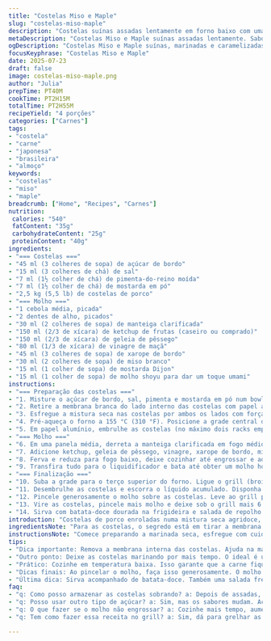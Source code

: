 ```yaml
---
title: "Costelas Miso e Maple"
slug: "costelas-miso-maple"
description: "Costelas suínas assadas lentamente em forno baixo com uma marinada seca de açúcar de maple, sal, pimenta e mostarda em pó. Cobertas por um molho caramelizado feito com ketchup de frutas, geleia de maçã, vinagre de maçã, xarope de bordo, miso e mostarda Dijon. Finalização sob o grill para formar crosta dourada. Requer tempo de marinada e cozimento para a carne ficar macia e suculenta. Sem lactose, sem glúten, sem ovos. Um prato principal típico para encontros familiares ou almoços de fim de semana."
metaDescription: "Costelas Miso e Maple suínas assadas lentamente. Sabor exótico, crosta dourada e toque de miso. Ideal para almoços em família."
ogDescription: "Costelas Miso e Maple suínas, marinadas e caramelizadas. Uma receita que mistura Brasil e Japão. Sabor único para momentos especiais."
focusKeyphrase: "Costelas Miso e Maple"
date: 2025-07-23
draft: false
image: costelas-miso-maple.png
author: "Julia"
prepTime: PT40M
cookTime: PT2H15M
totalTime: PT2H55M
recipeYield: "4 porções"
categories: ["Carnes"]
tags:
- "costela"
- "carne"
- "japonesa"
- "brasileira"
- "almoço"
keywords:
- "costelas"
- "miso"
- "maple"
breadcrumb: ["Home", "Recipes", "Carnes"]
nutrition: 
 calories: "540"
 fatContent: "35g"
 carbohydrateContent: "25g"
 proteinContent: "40g"
ingredients:
- "=== Costelas ==="
- "45 ml (3 colheres de sopa) de açúcar de bordo"
- "15 ml (3 colheres de chá) de sal"
- "7 ml (1½ colher de chá) de pimenta-do-reino moída"
- "7 ml (1½ colher de chá) de mostarda em pó"
- "2,5 kg (5,5 lb) de costelas de porco"
- "=== Molho ==="
- "1 cebola média, picada"
- "2 dentes de alho, picados"
- "30 ml (2 colheres de sopa) de manteiga clarificada"
- "150 ml (2/3 de xícara) de ketchup de frutas (caseiro ou comprado)"
- "150 ml (2/3 de xícara) de geleia de pêssego"
- "80 ml (1/3 de xícara) de vinagre de maçã"
- "45 ml (3 colheres de sopa) de xarope de bordo"
- "30 ml (2 colheres de sopa) de miso branco"
- "15 ml (1 colher de sopa) de mostarda Dijon"
- "15 ml (1 colher de sopa) de molho shoyu para dar um toque umami"
instructions:
- "=== Preparação das costelas ==="
- "1. Misture o açúcar de bordo, sal, pimenta e mostarda em pó num bowl. "
- "2. Retire a membrana branca do lado interno das costelas com papel absorvente para melhor penetração da marinada."
- "3. Esfregue a mistura seca nas costelas por ambos os lados com força. Cubra e deixe na geladeira por pelo menos 1h30, pode ser até de um dia para o outro."
- "4. Pré-aqueça o forno a 155 °C (310 °F). Posicione a grade central do forno."
- "5. Em papel alumínio, embrulhe as costelas (no máximo dois racks empilhados), coloque numa assadeira e asse por volta de 2h a 2h10 até a carne estar macia e quase soltando do osso."
- "=== Molho ==="
- "6. Em uma panela média, derreta a manteiga clarificada em fogo médio. Refogue a cebola e o alho até ficarem macios e translúcidos, cerca de 7 minutos."
- "7. Adicione ketchup, geleia de pêssego, vinagre, xarope de bordo, miso, mostarda Dijon e shoyu."
- "8. Ferva e reduza para fogo baixo, deixe cozinhar até engrossar e adquirir textura encorpada, cerca de 12 minutos. Mexa ocasionalmente para não queimar."
- "9. Transfira tudo para o liquidificador e bata até obter um molho homogêneo e liso. Reserve."
- "=== Finalização ==="
- "10. Suba a grade para o terço superior do forno. Ligue o grill (broil). Prepare uma assadeira forrada com papel alumínio."
- "11. Desembrulhe as costelas e escorra o líquido acumulado. Disponha as costelas na assadeira com a parte da carne virada pra cima."
- "12. Pincele generosamente o molho sobre as costelas. Leve ao grill por 6 minutos."
- "13. Vire as costelas, pincele mais molho e deixe sob o grill mais 6 minutos até caramelizar e formar crosta brilhante e dourada."
- "14. Sirva com batata-doce dourada na frigideira e salada de repolho roxo com vinagre de maçã para contrastar sabores e texturas."
introduction: "Costelas de porco enroladas numa mistura seca agridoce, lentamente assadas até a carne quase derreter. O toque de miso japonês com maple syrup cria uma combinação exótica e profunda. Molho agridoce, espesso, para pincelar no final, caramelizando a superfície até aquela crostinha brilhante. Leva um tempinho pra preparar, vale a pena. A receita mistura técnicas que são comuns nas cozinhas brasileiras com sabores japoneses e canadenses, resultado inesperado. Almoço de domingo, chopp gelado na mesa, conversa rolando solta. Serve em família ou com amigos que curtem experimentar temperos diferentes. Quebra a rotina. Satisfaz quem gosta de cozinhar devagar e comer com calma."
ingredientsNote: "Para as costelas, o segredo está em tirar a membrana interna para que o tempero penetre melhor e a carne fique macia. A marinada seca funciona como um dry rub, com açúcar que ajuda na caramelização e sal para temperar. O miso branco deve ser suave, para não dominar o sabor. O xarope de bordo pode ser substituído por mel de flor de laranjeira para um toque mais cítrico e brasileiro, se faltar maple. A geleia de pêssego funciona bem por ser menos doce que geleias comuns, evita exagero. Vinagre de maçã traz acidez natural, sem pesar. O molho Shoyu é uma adaptação para reforçar umami e intensificar o sabor original, traz mesma propriedade que molho de ostra poderia dar."
instructionsNote: "Comece preparando a marinada seca, esfregue com cuidado e retire a membrana da costela primeiro, assim a mistura impregna melhor. A costela deve ficar pelo menos 1 hora marinado na geladeira, mas de preferência deixe durante a noite para mais sabor. Cozinhe em temperatura baixa por pelo menos 2 horas para deixar a carne macia. Faça o molho enquanto as costelas estão no forno, refogue cebola e alho na manteiga clarificada para sabor mais limpo, depois adicione os ingredientes líquidos e cozinhe até engrossar. Bata no liquidificador para tirar pedaços e deixar homogêneo. Na hora da finalização, pincele bem o molho e forme a crosta sob o grill. Vire e repita, tendo cuidado para não queimar. Sirva imediatamente. Acompanhe com batata-doce assada ou grelhada e salada fresca para cortar gordura. Não pule a etapa do papel alumínio, ajuda a cozinhar sem ressecar. Cozinhar com calma faz diferença enorme no resultado final."
tips:
- "Dica importante: Remova a membrana interna das costelas. Ajuda na marinada penetrar. Melhora a maciez da carne. Faça isso com cuidado. Use papel absorvente. Depois esfregue a mistura de temperos com força. Não deixe nada de fora."
- "Outro ponto: Deixe as costelas marinando por mais tempo. O ideal é uma noite na geladeira. Começam a absorver todos os sabores. Enquanto isso, prepare o molho. Refogar a cebola e alho na manteiga clarificada faz toda diferença."
- "Prático: Cozinhe em temperatura baixa. Isso garante que a carne fique macia. O ideal são duas horas. Verifique frequentemente. A carne quase soltando do osso é o objetivo. Não pule usar papel alumínio. Ajuda a preservar a umidade."
- "Dicas finais: Ao pincelar o molho, faça isso generosamente. O molho carameliza e forma uma crosta. Fique de olho quando estiver no grill. O tempo exato pode variar. Sempre vire as costelas para dourar ambos os lados."
- "Última dica: Sirva acompanhado de batata-doce. Também uma salada fresca. Contrasta bem os sabores. Finaliza bem o prato. Não esqueça de dividir com quem gosta de cozinhar. Perfeito para reuniões com amigos."
faq:
- "q: Como posso armazenar as costelas sobrando? a: Depois de assadas, guarde na geladeira. Embale bem em papel alumínio. Até três dias é seguro. Você também pode congelar. Garante a frescura."
- "q: Posso usar outro tipo de açúcar? a: Sim, mas os sabores mudam. Açúcar mascavo pode funcionar. Experimente para ver se gosta. Cada açúcar traz um toque único, ajuste ao seu gosto."
- "q: O que fazer se o molho não engrossar? a: Cozinhe mais tempo, aumentando o fogo. Continue mexendo sempre. Pode também adicionar um pouco de amido de milho. Dissolva em água e misture."
- "q: Tem como fazer essa receita no grill? a: Sim, dá para grelhar as costelas. Precisará controlar bem a temperatura. O tempo pode encurtar, fique de olho. Certifique-se de que a marinada esteja por toda parte."

---
```

